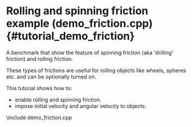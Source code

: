 Rolling and spinning friction example (demo_friction.cpp)  {#tutorial_demo_friction}
==========================

A benchmark that show the feature of spinning friction 
(aka 'drilling' friction) and rolling friction. 

These types of frictions are useful for rolling objects 
like wheels, spheres etc. and can be optionally turned on. 

This tutorial shows how to:

- enable rolling and spinning friction.
- impose initial velocity and angular velocity to objects.  
 
\include demo_friction.cpp

